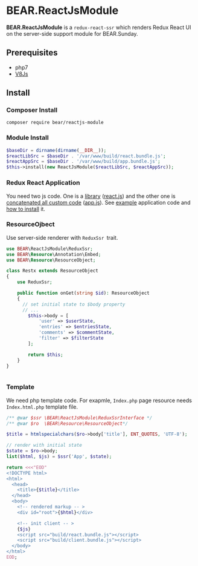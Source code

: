 # BEAR.ReactJsModule

**BEAR.ReactJsModule** is a `redux-react-ssr` which renders Redux React UI on the server-side support module for BEAR.Sunday.


## Prerequisites

 * php7
 * [V8Js](http://php.net/v8js)

## Install

### Composer Install

```
composer require bear/reactjs-module
```

### Module Install

```php
$baseDir = dirname(dirname(__DIR__));
$reactLibSrc = $baseDir . '/var/www/build/react.bundle.js';
$reactAppSrc = $baseDir . '/var/www/build/app.bundle.js';
$this->install(new ReactJsModule($reactLibSrc, $reactAppSrc));
```

### Redux React Application

You need two js code. One is a [library](https://github.com/koriym/Koriym.ReduxReactSsr/blob/master/example/webpack.config.js#L7) ([react.js](https://github.com/koriym/Koriym.ReduxReactSsr/blob/master/example/common/react.js)) and the other one is [concatenated all custom code](https://github.com/koriym/Koriym.ReduxReactSsr/blob/master/example/webpack.config.js#L8) ([app.js](https://github.com/koriym/Koriym.ReduxReactSsr/blob/master/example/common/app.js)). See [example](https://github.com/koriym/Koriym.ReduxReactSsr/tree/master/example) application code and [how to install](https://github.com/koriym/Koriym.ReduxReactSsr#run-example) it.

### ResourceOjbect

Use server-side renderer with `ReduxSsr `trait.

```php
use BEAR\ReactJsModule\ReduxSsr;
use BEAR\Resource\Annotation\Embed;
use BEAR\Resource\ResourceObject;

class Restx extends ResourceObject
{
    use ReduxSsr;

    public function onGet(string $id): ResourceObject
    {
      // set initial state to $body property
      // ...
        $this->body = [
            'user' => $userState,
            'entries' => $entriesState,
            'comments' => $commentState,
            'filter' => $filterState
        ];

        return $this;
    }
}
    
```

### Template

We need php template code. For exapmle, `Index.php` page resource needs `Index.html.php` template file.


```php
/** @var $ssr \BEAR\ReactJsModule\ReduxSsrInterface */
/** @var $ro  \BEAR\Resource\ResourceObject*/

$title = htmlspecialchars($ro->body['title'], ENT_QUOTES, 'UTF-8');

// render with initial state
$state = $ro->body;
list($html, $js) = $ssr('App', $state);

return <<<"EOD"
<!DOCTYPE html>
<html>
  <head>
    <title>{$title}</title>
  </head>
  <body>
    <!-- rendered markup -- >
    <div id="root">{$html}</div>

    <!-- init client -- >
    {$js}
    <script src="build/react.bundle.js"></script>
    <script src="build/client.bundle.js"></script>
  </body>
</html>
EOD;
```

